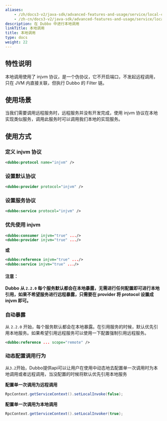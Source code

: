 ```yaml
---
aliases:
    - /zh/docs3-v2/java-sdk/advanced-features-and-usage/service/local-call/
    - /zh-cn/docs3-v2/java-sdk/advanced-features-and-usage/service/local-call/
description: 在 Dubbo 中进行本地调用
linkTitle: 本地调用
title: 本地调用
type: docs
weight: 22
---
```







## 特性说明
本地调用使用了 injvm 协议，是一个伪协议，它不开启端口，不发起远程调用，只在 JVM 内直接关联，但执行 Dubbo 的 Filter 链。

## 使用场景

当我们需要调用远程服务时，远程服务并没有开发完成，使用 injvm 协议在本地实现类似服务，调用此服务时可以调用我们本地的实现服务。

## 使用方式

### 定义 injvm 协议
```xml
<dubbo:protocol name="injvm" />
```

### 设置默认协议

```xml
<dubbo:provider protocol="injvm" />
```

### 设置服务协议

```xml
<dubbo:service protocol="injvm" />
```

### 优先使用 injvm

```xml
<dubbo:consumer injvm="true" .../>
<dubbo:provider injvm="true" .../>
```

**或**

```xml
<dubbo:reference injvm="true" .../>
<dubbo:service injvm="true" .../>
```

#### 注意：
**Dubbo 从 `2.2.0` 每个服务默认都会在本地暴露，无需进行任何配置即可进行本地引用，如果不希望服务进行远程暴露，只需要在 provider 将 protocol 设置成 injvm 即可。**


### 自动暴露

从 `2.2.0` 开始，每个服务默认都会在本地暴露。在引用服务的时候，默认优先引用本地服务。如果希望引用远程服务可以使用一下配置强制引用远程服务。

```xml
<dubbo:reference ... scope="remote" />
```


### 动态配置调用行为

从`3.2`开始，Dubbo提供api可以让用户在使用中动态地去配置单一次调用时为本地调用或者远程调用，当没配置的时候将默认优先引用本地服务

**配置单一次调用为远程调用**

```java
RpcContext.getServiceContext().setLocalInvoke(false);
```

**配置单一次调用为本地调用**

```java
RpcContext.getServiceContext().setLocalInvoker(true);
```

